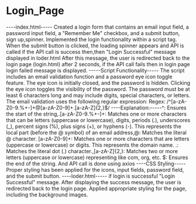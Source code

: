 # Login_Page
----index.html----- Created a login form that contains an email input field, a password input field, a "Remember Me" checkbox, and a submit button, sign up,spinner. Implemented the login functionality within a script tag. When the submit button is clicked, the loading spinner appears and API is called if the API call is success then,then "Login Successful" message displayed in loder.html After this message, the user is redirected back to the login page (login.html) after 2 seconds, if the API call fails then in login page login failed message is displayed.
-----Script Functionality----- The script includes an email validation function and a password eye icon toggle feature. The eye icon is initially closed, and the password is hidden. Clicking the eye icon toggles the visibility of the password. The password must be at least 6 characters long and may include digits, special characters, or letters. The email validation uses the following regular expression: Regex: /^[a-zA-Z0-9.%+-]+@[a-zA-Z0-9]+.[a-zA-Z]{2,}$/
----Explanation:-----^: Ensures the start of the string,.[a-zA-Z0-9.%+-]+: Matches one or more characters that can be letters (uppercase or lowercase), digits, periods (.), underscores (_), percent signs (%), plus signs (+), or hyphens (-). This represents the local part (before the @ symbol) of an email address,@: Matches the literal @ character. [a-zA-Z0-9]+: Matches one or more characters that are letters (uppercase or lowercase) or digits. This represents the domain name. .: Matches the literal dot (.) character.,[a-zA-Z]{2,}: Matches two or more letters (uppercase or lowercase) representing like com, org, etc. $: Ensures the end of the string. And API call is done using axios 
----CSS Styling----- Proper styling has been applied for the icons, input fields, password field, and the submit button. 
----loder.html----- if login is successful    "Login Successful" message. After displaying the success message, the user is redirected back to the login page. Applied appropriate styling for the page, including the background images.
